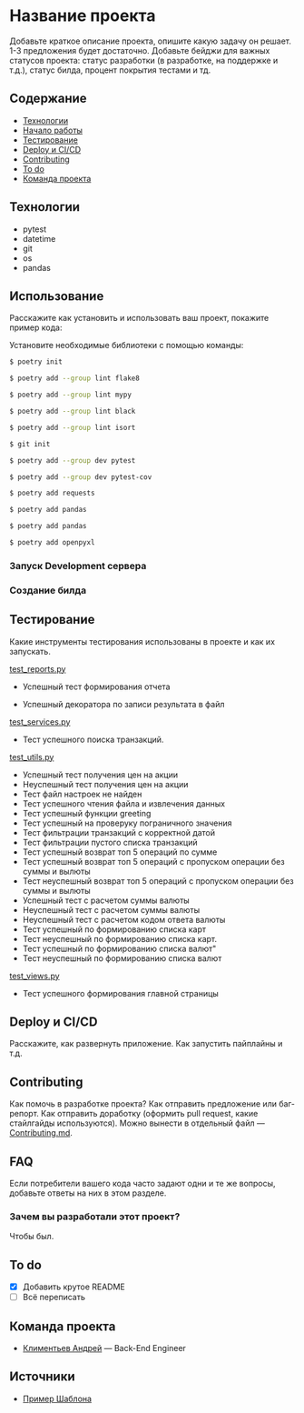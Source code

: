 # Название проекта
Добавьте краткое описание проекта, опишите какую задачу он решает. 1-3 предложения будет достаточно. Добавьте бейджи для важных статусов проекта: статус разработки (в разработке, на поддержке и т.д.), статус билда, процент покрытия тестами и тд.

## Содержание
- [Технологии](#технологии)
- [Начало работы](#начало-работы)
- [Тестирование](#тестирование)
- [Deploy и CI/CD](#deploy-и-ci/cd)
- [Contributing](#contributing)
- [To do](#to-do)
- [Команда проекта](#команда-проекта)

## Технологии
- pytest
- datetime
- git
- os
- pandas

## Использование
Расскажите как установить и использовать ваш проект, покажите пример кода:

Установите необходимые библиотеки с помощью команды:
```sh
$ poetry init
```
```sh
$ poetry add --group lint flake8
```
```sh
$ poetry add --group lint mypy
```
```sh
$ poetry add --group lint black
```
```sh
$ poetry add --group lint isort
```
```sh
$ git init
```
```sh
$ poetry add --group dev pytest
```
```sh
$ poetry add --group dev pytest-cov
```
```sh
$ poetry add requests
```
```sh
$ poetry add pandas
```
```sh
$ poetry add pandas
```
```sh
$ poetry add openpyxl
```


### Запуск Development сервера

### Создание билда


## Тестирование
Какие инструменты тестирования использованы в проекте и как их запускать.

[test_reports.py](tests/test_reports.py)

- Успешный тест формирования отчета

- Успешный декоратора по записи результата в файл

[test_services.py](tests/test_services.py)

- Тест успешного поиска транзакций.

[test_utils.py](tests/test_utils.py)

- Успешный тест получения цен на акции
- Неуспешный тест получения цен на акции
- Тест файл настроек не найден
- Тест успешного чтения файла и извлечения данных
- Тест успешный функции greeting
- Тест успешный на проверуку пограничного значения
- Тест фильтрации транзакций с корректной датой
- Тест фильтрации пустого списка транзакций
- Тест успешный возврат топ 5 операций по сумме
- Тест успешный возврат топ 5 операций с пропуском операции без суммы и вылюты
- Тест неуспешный возврат топ 5 операций с пропуском операции без суммы и вылюты
- Успешный тест с расчетом суммы валюты
- Неуспешный тест с расчетом суммы валюты
- Неуспешный тест с расчетом кодом ответа валюты
- Тест успешный по формированию списка карт
- Тест неуспешный по формированию списка карт.
- Тест успешный по формированию списка валют"
- Тест неуспешный по формированию списка валют

[test_views.py](tests/test_views.py)

- Тест успешного формирования главной страницы
## Deploy и CI/CD
Расскажите, как развернуть приложение. Как запустить пайплайны и т.д.

## Contributing
Как помочь в разработке проекта? Как отправить предложение или баг-репорт. Как отправить доработку (оформить pull request, какие стайлгайды используются). Можно вынести в отдельный файл — [Contributing.md](./CONTRIBUTING.md).

## FAQ 
Если потребители вашего кода часто задают одни и те же вопросы, добавьте ответы на них в этом разделе.

### Зачем вы разработали этот проект?
Чтобы был.

## To do
- [x] Добавить крутое README
- [ ] Всё переписать

## Команда проекта
- [Климентьев Андрей](https://sky.pro/) — Back-End Engineer

## Источники
- [Пример Шаблона](https://gist.github.com/bzvyagintsev/0c4adf4403d4261808d75f9576c814c2) 